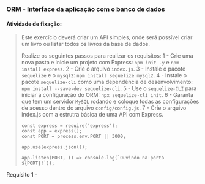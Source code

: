 ### ORM - Interface da aplicação com o banco de dados

####  Atividade de fixação:
> Este exercício deverá criar um API simples, onde será possível criar um livro ou listar todos os livros da base de dados.
>
> Realize os seguintes passos para realizar os requisitos:
> 1 - Crie uma nova pasta e inicie um projeto com Express: `npm init -y` e `npm install express`.
> 2 - Crie o arquivo `index.js`.
> 3 - Instale o pacote `sequelize` e o `mysql2`: `npm install sequelize mysql2`.
> 4 - Instale o pacote `sequelize-cli` como uma dependência de desenvolvimento: `npm install --save-dev sequelize-cli`.
> 5 - Use o `sequelize-CLI` para iniciar a configuração do ORM: `npx sequelize-cli init`.
> 6 - Garanta que tem um servidor `MySQL` rodando e coloque todas as configurações de acesso dentro do arquivo `config/config.js`.
> 7 - Crie o arquivo index.js com a estrutra básica de uma API com Express.
> ```
> const express = require('express');
> const app = express();
> const PORT = process.env.PORT || 3000;
>
> app.use(express.json());
>
> app.listen(PORT, () => console.log(`Ouvindo na porta ${PORT}!`));
> ```

Requisito 1 - 
